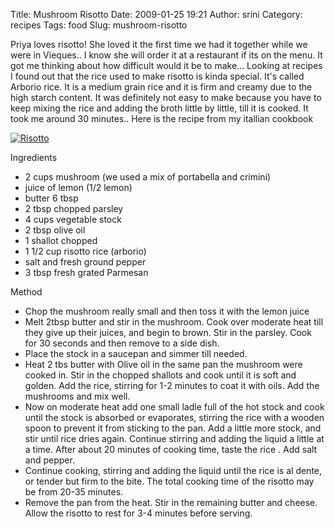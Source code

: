 Title: Mushroom Risotto
Date: 2009-01-25 19:21
Author: srini
Category: recipes
Tags: food
Slug: mushroom-risotto

Priya loves risotto! She loved it the first time we had it together
while we were in Vieques.. I know she will order it at a restaurant if
its on the menu. It got me thinking about how difficult would it be to
make... Looking at recipes I found out that the rice used to make
risotto is kinda special. It's called Arborio rice. It is a medium grain
rice and it is firm and creamy due to the high starch content. It was
definitely not easy to make because you have to keep mixing the rice and
adding the broth little by little, till it is cooked. It took me around
30 minutes.. Here is the recipe from my itallian cookbook

[![Risotto]({static}/wp-content/uploads/2009/01/Risotto.jpg "Risotto")]({static}/wp-content/uploads/2009/11/Risotto.jpg)

Ingredients

-   2 cups mushroom (we used a mix of portabella and crimini)
-   juice of lemon (1/2 lemon)
-   butter 6 tbsp
-   2 tbsp chopped parsley
-   4 cups vegetable stock
-   2 tbsp olive oil
-   1 shallot chopped
-   1 1/2 cup risotto rice (arborio)
-   salt and fresh ground pepper
-   3 tbsp fresh grated Parmesan

Method

-   Chop the mushroom really small and then toss it with the lemon juice
-   Melt 2tbsp butter and stir in the mushroom. Cook over moderate heat
    till they give up their juices, and begin to brown. Stir in the
    parsley. Cook for 30 seconds and then remove to a side dish.
-   Place the stock in a saucepan and simmer till needed.
-   Heat 2 tbs butter with Olive oil in the same pan the mushroom were
    cooked in. Stir in the chopped shallots and cook until it is soft
    and golden. Add the rice, stirring for 1-2 minutes to coat it with
    oils. Add the mushrooms and mix well.
-   Now on moderate heat add one small ladle full of the hot stock and
    cook until the stock is absorbed or evaporates, stirring the rice
    with a wooden spoon to prevent it from sticking to the pan. Add a
    little more stock, and stir until rice dries again. Continue
    stirring and adding the liquid a little at a time. After about 20
    minutes of cooking time, taste the rice . Add salt and pepper.
-   Continue cooking, stirring and adding the liquid until the rice is
    al dente, or tender but firm to the bite. The total cooking time of
    the risotto may be from 20-35 minutes.
-   Remove the pan from the heat. Stir in the remaining butter and
    cheese. Allow the risotto to rest for 3-4 minutes before serving.

